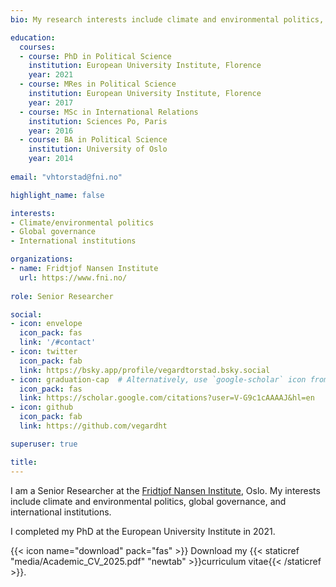 ```yaml
---
bio: My research interests include climate and environmental politics, global governance and legitimacy.

education:
  courses:
  - course: PhD in Political Science
    institution: European University Institute, Florence
    year: 2021
  - course: MRes in Political Science
    institution: European University Institute, Florence
    year: 2017
  - course: MSc in International Relations
    institution: Sciences Po, Paris
    year: 2016
  - course: BA in Political Science
    institution: University of Oslo
    year: 2014
    
email: "vhtorstad@fni.no"

highlight_name: false

interests:
- Climate/environmental politics
- Global governance
- International institutions

organizations:
- name: Fridtjof Nansen Institute
  url: https://www.fni.no/
  
role: Senior Researcher

social:
- icon: envelope
  icon_pack: fas
  link: '/#contact'
- icon: twitter
  icon_pack: fab
  link: https://bsky.app/profile/vegardtorstad.bsky.social 
- icon: graduation-cap  # Alternatively, use `google-scholar` icon from `ai` icon pack
  icon_pack: fas
  link: https://scholar.google.com/citations?user=V-G9c1cAAAAJ&hl=en
- icon: github
  icon_pack: fab
  link: https://github.com/vegardht

superuser: true

title: 
---
```

I am a Senior Researcher at the [Fridtjof Nansen Institute](https://www.fni.no/), Oslo. My interests include climate and environmental politics, global governance, and international institutions. 

I completed my PhD at the European University Institute in 2021.

{{< icon name="download" pack="fas" >}} Download my {{< staticref "media/Academic_CV_2025.pdf" "newtab" >}}curriculum vitae{{< /staticref >}}.
